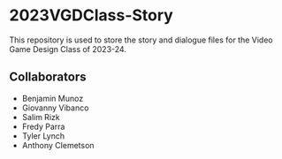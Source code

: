 # 2023VGDClass-Story
This repository is used to store the story and dialogue files for the Video Game Design Class of 2023-24.

## Collaborators
- Benjamin Munoz
- Giovanny Vibanco
- Salim Rizk
- Fredy Parra
- Tyler Lynch
- Anthony Clemetson